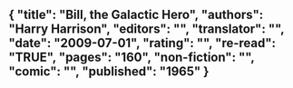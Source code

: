 {
 "title": "Bill, the Galactic Hero",
 "authors": "Harry Harrison",
 "editors": "",
 "translator": "",
 "date": "2009-07-01",
 "rating": "",
 "re-read": "TRUE",
 "pages": "160",
 "non-fiction": "",
 "comic": "",
 "published": "1965"
}
---

